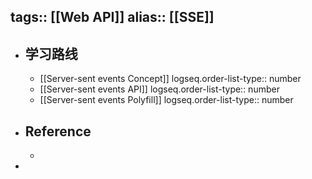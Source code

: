 tags:: [[Web API]]
alias:: [[SSE]]
---

- ## 学习路线
	- [[Server-sent events Concept]]
	  logseq.order-list-type:: number
	- [[Server-sent events API]]
	  logseq.order-list-type:: number
	- [[Server-sent events Polyfill]]
	  logseq.order-list-type:: number
- ## Reference
	-
-